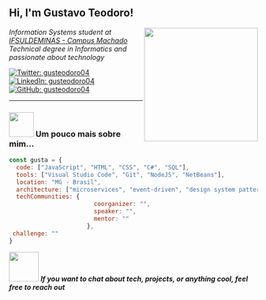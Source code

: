 <h2> Hi, I'm Gustavo Teodoro! </h2>
<img align='right' src="https://media.giphy.com/media/v1.Y2lkPTc5MGI3NjExdnV0ODVqc25yMm4zYTBwcDFqemFhZDZwMjc3bmhucHc5OXBvNDUxdSZlcD12MV9zdGlja2Vyc19zZWFyY2gmY3Q9cw/MEXemG2kzzvKqDcaAK/giphy.gif" width="230">
<p><em>Information Systems student at <a href="https://www.ifsuldeminas.edu.br/">IFSULDEMINAS - Campus Machado</a>  
<br>Technical degree in Informatics and passionate about technology</em></p>

[![Twitter: gusteodoro04](https://img.shields.io/twitter/follow/gusteodoro04?style=social)](https://twitter.com/gusteodoro04)
[![LinkedIn: gusteodoro04](https://img.shields.io/badge/-Gustavo%20Teodoro-blue?style=flat-square&logo=Linkedin&logoColor=white&link=https://www.linkedin.com/in/gustavo-teodoro-b7339335a/)](https://www.linkedin.com/in/gustavo-teodoro-b7339335a/)
[![GitHub: gusteodoro04](https://img.shields.io/github/followers/gusteodoro04?label=follow&style=social)](https://github.com/gusteodoro04)

---

### <img src="[https://media.giphy.com/media/VgCDAzcKvsR6OM0uWg/giphy.gif](https://media4.giphy.com/media/v1.Y2lkPTc5MGI3NjExaTFzb2Y4OHM4emQxcnI1OXR0dDMwbzN1Z2V0d3VtaWhlazkxd3gzZyZlcD12MV9pbnRlcm5hbF9naWZfYnlfaWQmY3Q9cw/l4FGI8GoTL7N4DsyI/giphy.gif)" width="50"> Um pouco mais sobre mim...

```javascript
const gusta = {
  code: ["JavaScript", "HTML", "CSS", "C#", "SQL"],
  tools: ["Visual Studio Code", "Git", "NodeJS", "NetBeans"],
  location: "MG - Brasil",
  architecture: ["microservices", "event-driven", "design system pattern"],
  techCommunities: {
                        coorganizer: "",
                        speaker: "",
                        mentor: ""
                      },
 challenge: ""
}
```
<img src="https://media.giphy.com/media/v1.Y2lkPTc5MGI3NjExdnV0ODVqc25yMm4zYTBwcDFqemFhZDZwMjc3bmhucHc5OXBvNDUxdSZlcD12MV9zdGlja2Vyc19zZWFyY2gmY3Q9cw/RhMmGFlRGT1UtgGTaD/giphy.gif" width="60"> <em><b>If you want to chat about tech, projects, or anything cool, feel free to reach out</b></em>
